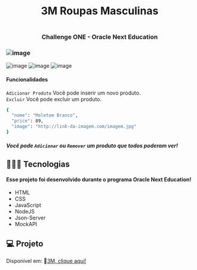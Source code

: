 <h1 align="center"> 3M Roupas Masculinas </h1>

<h3 align="center">
<br>Challenge ONE - Oracle Next Education<br/>
</h3>

### ![image](https://github.com/marostegaf/3M/assets/103620713/455d915b-a457-411a-8b45-7dcb67e80ea7)
![image](https://github.com/marostegaf/3M/assets/103620713/765f8b3d-2d53-44fa-b876-fe6706534610)
![image](https://github.com/marostegaf/3M/assets/103620713/f89e43b0-3db6-4447-b751-cf514a67d362)
![image](https://github.com/marostegaf/3M/assets/103620713/5747ab19-ad44-4332-8c5c-8de524c986de)

#### Funcionalidades
`Adicionar Produto` Você pode inserir um novo produto. <br/>
`Excluir` Você pode excluir um produto.
```bash
{
  "nome": "Moletom Branco",
  "price": 89,
  "image": "http://link-da-imagem.com/imagem.jpg"
}
```
##### Você pode `Adicionar` ou `Remover` um produto que todos poderam ver!

## 🧑🏻‍💻 Tecnologias
#### Esse projeto foi desenvolvido durante o programa Oracle Next Education!
- HTML
- CSS
- JavaScript
- NodeJS
- Json-Server
- MockAPI
  
## 💻 Projeto
Disponível em: 🔗[3M, clique aqui!](https://3m-roupas-masculinas.vercel.app/)


